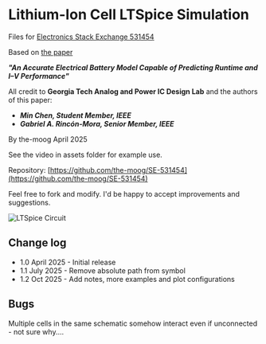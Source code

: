 # Lithium-Ion Cell LTSpice Simulation

Files for [Electronics Stack Exchange 531454](https://electronics.stackexchange.com/questions/531454/lithium-ion-battery-model-in-ltspice)

Based on [the paper](https://rincon-mora.gatech.edu/publicat/jrnls/tec05_batt_mdl.pdf)

***"An Accurate Electrical Battery Model Capable of Predicting Runtime and I–V Performance"***

All credit to **Georgia Tech Analog and Power IC Design Lab** and the authors of this paper:

* ***Min Chen, Student Member, IEEE***
* ***Gabriel A. Rincón-Mora, Senior Member, IEEE***

By the-moog  April 2025

See the video in assets folder for example use.

Repository: [https://github.com/the-moog/SE-531454](https://github.com/the-moog/SE-531454)

Feel free to fork and modify. I'd be happy to accept improvements and suggestions.


![LTSpice Circuit](https://i.sstatic.net/wiiKQCDY.png)

## Change log
 - 1.0  April 2025		 - Initial release
 - 1.1  July 2025      - Remove absolute path from symbol
 - 1.2  Oct 2025       - Add notes, more examples and plot configurations



## Bugs

Multiple cells in the same schematic somehow interact even if unconnected - not sure why....
